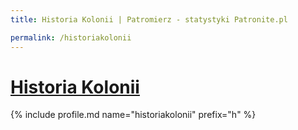 ```yaml
---
title: Historia Kolonii | Patromierz - statystyki Patronite.pl

permalink: /historiakolonii
---
```


# [Historia Kolonii](https://patronite.pl/historiakolonii)

{% include profile.md name="historiakolonii" prefix="h" %}
